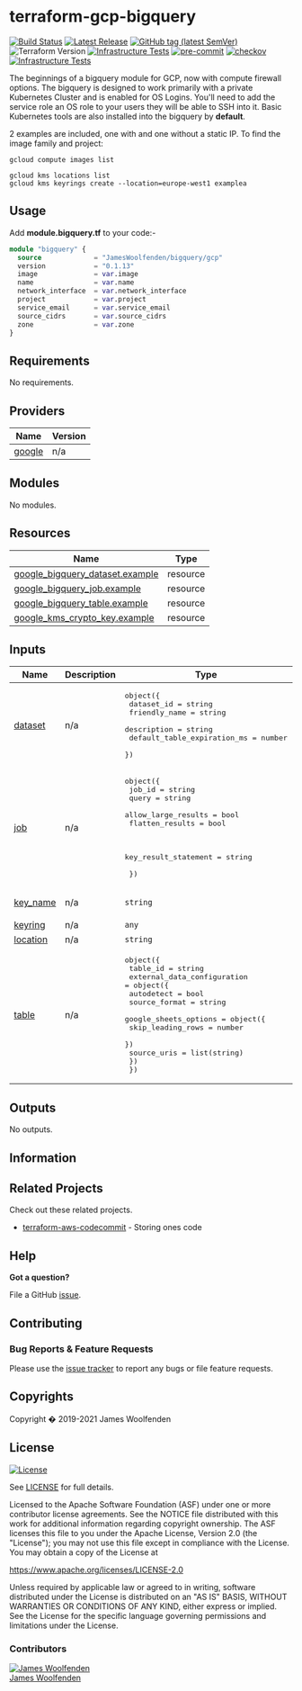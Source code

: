 # terraform-gcp-bigquery

[![Build Status](https://github.com/JamesWoolfenden/terraform-gcp-bigquery/workflows/Verify%20and%20Bump/badge.svg?branch=master)](https://github.com/JamesWoolfenden/terraform-gcp-bigquery)
[![Latest Release](https://img.shields.io/github/release/JamesWoolfenden/terraform-gcp-bigquery.svg)](https://github.com/JamesWoolfenden/terraform-gcp-bigquery/releases/latest)
[![GitHub tag (latest SemVer)](https://img.shields.io/github/tag/JamesWoolfenden/terraform-gcp-bigquery.svg?label=latest)](https://github.com/JamesWoolfenden/terraform-gcp-bigquery/releases/latest)
![Terraform Version](https://img.shields.io/badge/tf-%3E%3D0.14.0-blue.svg)
[![Infrastructure Tests](https://www.bridgecrew.cloud/badges/github/JamesWoolfenden/terraform-gcp-bigquery/cis_aws)](https://www.bridgecrew.cloud/link/badge?vcs=github&fullRepo=JamesWoolfenden%2Fterraform-gcp-bigquery&benchmark=CIS+AWS+V1.2)
[![pre-commit](https://img.shields.io/badge/pre--commit-enabled-brightgreen?logo=pre-commit&logoColor=white)](https://github.com/pre-commit/pre-commit)
[![checkov](https://img.shields.io/badge/checkov-verified-brightgreen)](https://www.checkov.io/)
[![Infrastructure Tests](https://www.bridgecrew.cloud/badges/github/jameswoolfenden/terraform-gcp-bigquery/general)](https://www.bridgecrew.cloud/link/badge?vcs=github&fullRepo=JamesWoolfenden%2Fterraform-gcp-bigquery&benchmark=INFRASTRUCTURE+SECURITY)

The beginnings of a bigquery module for GCP, now with compute firewall options.
The bigquery is designed to work primarily with a private Kubernetes Cluster and is enabled for OS Logins. You'll need to add the service role an OS role to your users they will be able to SSH into it.
Basic Kubernetes tools are also installed into the bigquery by **default**.

2 examples are included, one with and one without a static IP.
To find the image family and project:

```cli
gcloud compute images list
```

```cli
gcloud kms locations list
gcloud kms keyrings create --location=europe-west1 examplea
```

## Usage

Add **module.bigquery.tf** to your code:-

```terraform
module "bigquery" {
  source             = "JamesWoolfenden/bigquery/gcp"
  version            = "0.1.13"
  image              = var.image
  name               = var.name
  network_interface  = var.network_interface
  project            = var.project
  service_email      = var.service_email
  source_cidrs       = var.source_cidrs
  zone               = var.zone
}
```

<!-- BEGINNING OF PRE-COMMIT-TERRAFORM DOCS HOOK -->
## Requirements

No requirements.

## Providers

| Name | Version |
|------|---------|
| <a name="provider_google"></a> [google](#provider\_google) | n/a |

## Modules

No modules.

## Resources

| Name | Type |
|------|------|
| [google_bigquery_dataset.example](https://registry.terraform.io/providers/hashicorp/google/latest/docs/resources/bigquery_dataset) | resource |
| [google_bigquery_job.example](https://registry.terraform.io/providers/hashicorp/google/latest/docs/resources/bigquery_job) | resource |
| [google_bigquery_table.example](https://registry.terraform.io/providers/hashicorp/google/latest/docs/resources/bigquery_table) | resource |
| [google_kms_crypto_key.example](https://registry.terraform.io/providers/hashicorp/google/latest/docs/resources/kms_crypto_key) | resource |

## Inputs

| Name | Description | Type | Default | Required |
|------|-------------|------|---------|:--------:|
| <a name="input_dataset"></a> [dataset](#input\_dataset) | n/a | <pre>object({<br>    dataset_id                  = string<br>    friendly_name               = string<br>    description                 = string<br>    default_table_expiration_ms = number<br>  })</pre> | n/a | yes |
| <a name="input_job"></a> [job](#input\_job) | n/a | <pre>object({<br>    job_id              = string<br>    query               = string<br>    allow_large_results = bool<br>    flatten_results     = bool<br><br><br>    key_result_statement = string<br><br>  })</pre> | n/a | yes |
| <a name="input_key_name"></a> [key\_name](#input\_key\_name) | n/a | `string` | `"crypto-key-example"` | no |
| <a name="input_keyring"></a> [keyring](#input\_keyring) | n/a | `any` | n/a | yes |
| <a name="input_location"></a> [location](#input\_location) | n/a | `string` | n/a | yes |
| <a name="input_table"></a> [table](#input\_table) | n/a | <pre>object({<br>    table_id = string<br>    external_data_configuration = object({<br>      autodetect    = bool<br>      source_format = string<br>      google_sheets_options = object({<br>        skip_leading_rows = number<br>      })<br>      source_uris = list(string)<br>    })<br>  })</pre> | n/a | yes |

## Outputs

No outputs.
<!-- END OF PRE-COMMIT-TERRAFORM DOCS HOOK -->

## Information

## Related Projects

Check out these related projects.

- [terraform-aws-codecommit](https://github.com/jameswoolfenden/terraform-aws-codebuild) - Storing ones code

## Help

**Got a question?**

File a GitHub [issue](https://github.com/jameswoolfenden/terraform-aws-bigquery/issues).

## Contributing

### Bug Reports & Feature Requests

Please use the [issue tracker](https://github.com/jameswoolfenden/terraform-aws-bigquery/issues) to report any bugs or file feature requests.

## Copyrights

Copyright � 2019-2021 James Woolfenden

## License

[![License](https://img.shields.io/badge/License-Apache%202.0-blue.svg)](https://opensource.org/licenses/Apache-2.0)

See [LICENSE](LICENSE) for full details.

Licensed to the Apache Software Foundation (ASF) under one
or more contributor license agreements. See the NOTICE file
distributed with this work for additional information
regarding copyright ownership. The ASF licenses this file
to you under the Apache License, Version 2.0 (the
"License"); you may not use this file except in compliance
with the License. You may obtain a copy of the License at

<https://www.apache.org/licenses/LICENSE-2.0>

Unless required by applicable law or agreed to in writing,
software distributed under the License is distributed on an
"AS IS" BASIS, WITHOUT WARRANTIES OR CONDITIONS OF ANY
KIND, either express or implied. See the License for the
specific language governing permissions and limitations
under the License.

### Contributors

[![James Woolfenden][jameswoolfenden_avatar]][jameswoolfenden_homepage]<br/>[James Woolfenden][jameswoolfenden_homepage]

[jameswoolfenden_homepage]: https://github.com/jameswoolfenden
[jameswoolfenden_avatar]: https://github.com/jameswoolfenden.png?size=150
[github]: https://github.com/jameswoolfenden
[linkedin]: https://www.linkedin.com/in/jameswoolfenden/
[twitter]: https://twitter.com/JimWoolfenden
[share_twitter]: https://twitter.com/intent/tweet/?text=terraform-aws-bigquery&url=https://github.com/jameswoolfenden/terraform-aws-bigquery
[share_linkedin]: https://www.linkedin.com/shareArticle?mini=true&title=terraform-aws-bigquery&url=https://github.com/jameswoolfenden/terraform-aws-bigquery
[share_reddit]: https://reddit.com/submit/?url=https://github.com/jameswoolfenden/terraform-aws-bigquery
[share_facebook]: https://facebook.com/sharer/sharer.php?u=https://github.com/jameswoolfenden/terraform-aws-bigquery
[share_email]: mailto:?subject=terraform-aws-bigquery&body=https://github.com/jameswoolfenden/terraform-aws-bigquery
